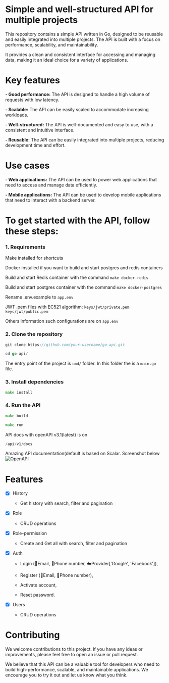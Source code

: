 # Simple and well-structured API for multiple projects

This repository contains a simple API written in Go, designed to be reusable and easily integrated into multiple projects. The API is built with a focus on performance, scalability, and maintainability. 

It provides a clean and consistent interface for accessing and managing data, making it an ideal choice for a variety of applications.


# Key features

**- Good performance:** The API is designed to handle a high volume of requests with low latency.

**- Scalable:** The API can be easily scaled to accommodate increasing workloads.

**- Well-structured:** The API is well-documented and easy to use, with a consistent and intuitive interface.

**- Reusable:** The API can be easily integrated into multiple projects, reducing development time and effort.


# Use cases

**- Web applications:** The API can be used to power web applications that need to access and manage data efficiently.

**- Mobile applications:** The API can be used to develop mobile applications that need to interact with a backend server.


# To get started with the API, follow these steps:

### 1. Requirements

Make installed for shortcuts

Docker installed if you want to build and start postgres and redis containers

Build and start Redis container with the command ```make docker-redis```

Build and start postgres container with the command ```make docker-postgres```

Rename .env.example to ```app.env```

JWT .pem files with EC521 algorithm: ```keys/jwt/private.pem``` ```keys/jwt/public.pem``` 

Others information such configurations are on ```app.env```

### 2. Clone the repository

```go
git clone https://github.com/your-username/go-api.git
```

```go
cd go-api/
```

The entry point of the project is `cmd/` folder. In this folder the is a `main.go` file.

### 3. Install dependencies

```go
make install
```

### 4. Run the API

```go
make build
```

```go
make run
```

API docs with openAPI v3.1(latest) is on 
```go
/api/v1/docs
```

Amazing API documentation(default is based on Scalar. Screenshot below
![OpenAPI](https://github.com/user-attachments/assets/0092f0e1-e2c5-4e38-a618-437097327e24)


# Features

- [x] History
  - Get history with search, filter and pagination

- [x] Role
  - CRUD operations

- [x] Role-permission
  - Create and Get all with search, filter and pagination

- [x] Auth
  - Login (📩Email, 📲Phone number, ☁️Provider['Google', 'Facebook']),
  
  - Register (📩Email, 📲Phone number),
  
  - Activate account,
    
  - Reset password.

- [x] Users
  - CRUD operations


# Contributing

We welcome contributions to this project. If you have any ideas or improvements, please feel free to open an issue or pull request.

We believe that this API can be a valuable tool for developers who need to build high-performance, scalable, and maintainable applications. We encourage you to try it out and let us know what you think.
